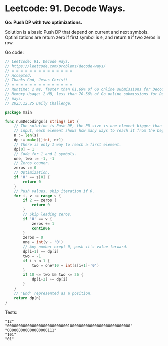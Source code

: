 # Leetcode: 91. Decode Ways.


**Go: Push DP with two optimizations.**

Solution is a basic Push DP that depend on current and next symbols.
Optimizations are return zero if first symbol is `0`, and return `0` if two
zeros in row.



Go code:
```Go
// Leetcode: 91. Decode Ways.
// https://leetcode.com/problems/decode-ways/
// = = = = = = = = = = = = = =
// Accepted.
// Thanks God, Jesus Christ!
// = = = = = = = = = = = = = =
// Runtime: 2 ms, faster than 61.69% of Go online submissions for Decode Ways.
// Memory Usage: 2 MB, less than 70.56% of Go online submissions for Decode
// Ways.
// 2023.12.25 Daily Challenge.

package main

func numDecodings(s string) int {
	// The solution is Push DP, the PD size is one element bigger than the
	// input, each element shows how many ways to reach it from the begining.
	n := len(s)
	dp := make([]int, n+1)
	// There is only 1 way to reach a first element.
	dp[0] = 1
	// Code for 1 and 2 symbols.
	one, two := -1, -1
	// Zeros couner.
	zeros := 0
	// Optimization.
	if '0' == s[0] {
		return 0
	}
	// Push values, skip iteration if 0.
	for i, v := range s {
		if 2 == zeros {
			return 0
		}
		// Skip leading zeros.
		if '0' == v {
			zeros += 1
			continue
		}
		zeros = 0
		one = int(v - '0')
		// Any number exept 0, push it's value forward.
		dp[i+1] += dp[i]
		two = -1
		if i < n-1 {
			two = one*10 + int(s[i+1]-'0')
		}
		if 10 <= two && two <= 26 {
			dp[i+2] += dp[i]
		}
	}
	// 'End' represented as a position.
	return dp[n]
}
```

Tests:
```
"12"
"0000000000000000000000000001000000000000000000000000000"
"000000000000000000111"
"101"
"01"
```
